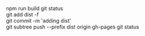 npm run build 
git status  
git add dist -f    
git commit -m 'adding dist'    
git subtree push --prefix dist origin gh-pages
git status 